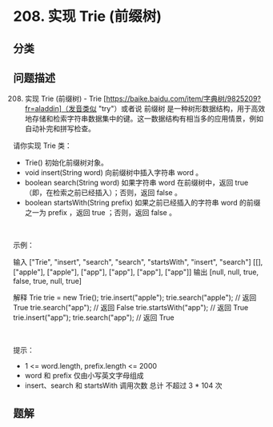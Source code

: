 
# 208. 实现 Trie (前缀树)

## 分类

## 问题描述 

208. 实现 Trie (前缀树) - Trie [https://baike.baidu.com/item/字典树/9825209?fr=aladdin]（发音类似 "try"）或者说 前缀树 是一种树形数据结构，用于高效地存储和检索字符串数据集中的键。这一数据结构有相当多的应用情景，例如自动补完和拼写检查。

请你实现 Trie 类：

 * Trie() 初始化前缀树对象。
 * void insert(String word) 向前缀树中插入字符串 word 。
 * boolean search(String word) 如果字符串 word 在前缀树中，返回 true（即，在检索之前已经插入）；否则，返回 false 。
 * boolean startsWith(String prefix) 如果之前已经插入的字符串 word 的前缀之一为 prefix ，返回 true ；否则，返回 false 。

 

示例：


输入
["Trie", "insert", "search", "search", "startsWith", "insert", "search"]
[[], ["apple"], ["apple"], ["app"], ["app"], ["app"], ["app"]]
输出
[null, null, true, false, true, null, true]

解释
Trie trie = new Trie();
trie.insert("apple");
trie.search("apple");   // 返回 True
trie.search("app");     // 返回 False
trie.startsWith("app"); // 返回 True
trie.insert("app");
trie.search("app");     // 返回 True


 

提示：

 * 1 <= word.length, prefix.length <= 2000
 * word 和 prefix 仅由小写英文字母组成
 * insert、search 和 startsWith 调用次数 总计 不超过 3 * 104 次

## 题解

